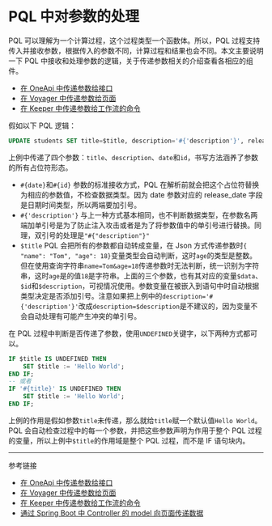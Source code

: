 # PQL 中对参数的处理

PQL 可以理解为一个计算过程，这个过程类型一个函数体。所以，PQL 过程支持传入并接收参数，根据传入的参数不同，计算过程和结果也会不同。本文主要说明一下 PQL 中接收和处理参数的逻辑，关于传递参数相关的介绍查看各相应的组件。

* [在 OneApi 中传递参数给接口](/oneapi/params.md)
* [在 Voyager 中传递参数给页面](/voyager/query.md)
* [在 Keeper 中传递参数给工作流的命令](/keeper/dag.md)

假如以下 PQL 逻辑：

```sql
UPDATE students SET title=$title, description='#{'description'}', release_date='#{date}' WHERE id=#{id};
```

上例中传递了四个参数：`title`、`description`、`date`和`id`，书写方法涵养了参数的所有占位符形态。

* `#{date}`和`#{id}` 参数的标准接收方式，PQL 在解析前就会把这个占位符替换为相应的参数值，不检查数据类型。因为 date 参数对应的 release_date 字段是日期时间类型，所以两端要加引号。
* `#{'description'}` 与上一种方式基本相同，也不判断数据类型，在参数名两端加单引号是为了防止注入攻击或者是为了将参数值中的单引号进行替换。同理，双引号的处理是`"#{"description"}"`
* `$title` PQL 会把所有的参数都自动转成变量，在 Json 方式传递参数时`{ "name": "Tom", "age": 18}`变量类型会自动判断，这时`age`的类型是整数。但在使用查询字符串`name=Tom&age=18`传递参数时无法判断，统一识别为字符串，这时`age`是的值`18`是字符串。上面的三个参数，也有其对应的变量`$data`、`$id`和`$description`，可视情况使用。参数变量在被嵌入到语句中时自动根据类型决定是否添加引号。注意如果把上例中的`description='#{'description'}'`改成`description=$description`是不建议的，因为变量不会自动处理有可能产生冲突的单引号。

在 PQL 过程中判断是否传递了参数，使用`UNDEFINED`关键字，以下两种方式都可以。

```sql
IF $title IS UNDEFINED THEN
    SET $title := 'Hello World';
END IF;
-- 或者
IF '#{title}' IS UNDEFINED THEN
    SET $title := 'Hello World';
END IF;
```

上例的作用是假如参数`title`未传递，那么就给`title`赋一个默认值`Hello World`。PQL 会自动检查过程中的每一个参数，并把这些参数声明为作用于整个 PQL 过程的变量，所以上例中`$title`的作用域是整个 PQL 过程，而不是 IF 语句块内。

---
参考链接

* [在 OneApi 中传递参数给接口](/oneapi/params.md)
* [在 Voyager 中传递参数给页面](/voyager/query.md)
* [在 Keeper 中传递参数给工作流的命令](/keeper/dag.md)
* [通过 Spring Boot 中 Controller 的 model 向页面传递数据](/voyager/model.md)